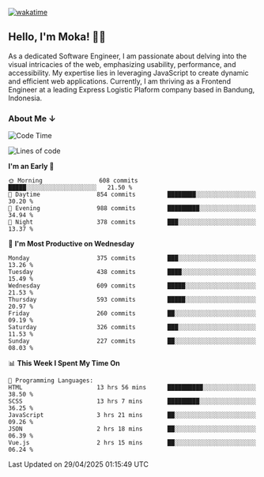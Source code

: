 [![wakatime](https://wakatime.com/badge/user/af9abd23-dba3-4dbe-973c-b045a9417a55.svg?style=social)](https://wakatime.com/@af9abd23-dba3-4dbe-973c-b045a9417a55)
## Hello, I'm Moka! 👋🏼


As a dedicated Software Engineer, I am passionate about delving into the visual intricacies of the web, emphasizing usability, performance, and accessibility. My expertise lies in leveraging JavaScript to create dynamic and efficient web applications. Currently, I am thriving as a Frontend Engineer at a leading Express Logistic Plaform company based in Bandung, Indonesia.

### About Me ↓

<!--START_SECTION:waka-->
![Code Time](http://img.shields.io/badge/Code%20Time-11%2C931%20hrs%2029%20mins-blue)

![Lines of code](https://img.shields.io/badge/From%20Hello%20World%20I%27ve%20Written-4.2%20million%20lines%20of%20code-blue)

**I'm an Early 🐤** 

```text
🌞 Morning                608 commits         █████░░░░░░░░░░░░░░░░░░░░   21.50 % 
🌆 Daytime                854 commits         ████████░░░░░░░░░░░░░░░░░   30.20 % 
🌃 Evening                988 commits         █████████░░░░░░░░░░░░░░░░   34.94 % 
🌙 Night                  378 commits         ███░░░░░░░░░░░░░░░░░░░░░░   13.37 % 
```
📅 **I'm Most Productive on Wednesday** 

```text
Monday                   375 commits         ███░░░░░░░░░░░░░░░░░░░░░░   13.26 % 
Tuesday                  438 commits         ████░░░░░░░░░░░░░░░░░░░░░   15.49 % 
Wednesday                609 commits         █████░░░░░░░░░░░░░░░░░░░░   21.53 % 
Thursday                 593 commits         █████░░░░░░░░░░░░░░░░░░░░   20.97 % 
Friday                   260 commits         ██░░░░░░░░░░░░░░░░░░░░░░░   09.19 % 
Saturday                 326 commits         ███░░░░░░░░░░░░░░░░░░░░░░   11.53 % 
Sunday                   227 commits         ██░░░░░░░░░░░░░░░░░░░░░░░   08.03 % 
```


📊 **This Week I Spent My Time On** 

```text
💬 Programming Languages: 
HTML                     13 hrs 56 mins      ██████████░░░░░░░░░░░░░░░   38.50 % 
SCSS                     13 hrs 7 mins       █████████░░░░░░░░░░░░░░░░   36.25 % 
JavaScript               3 hrs 21 mins       ██░░░░░░░░░░░░░░░░░░░░░░░   09.26 % 
JSON                     2 hrs 18 mins       ██░░░░░░░░░░░░░░░░░░░░░░░   06.39 % 
Vue.js                   2 hrs 15 mins       ██░░░░░░░░░░░░░░░░░░░░░░░   06.24 % 
```


 Last Updated on 29/04/2025 01:15:49 UTC
<!--END_SECTION:waka-->
